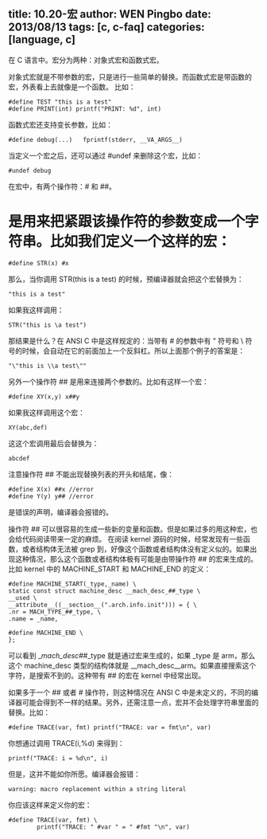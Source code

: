 title: 10.20-宏
author: WEN Pingbo <wengpingbo AT gmail.com>
date: 2013/08/13
tags: [c, c-faq]
categories: [language, c]
---

在 C 语言中。宏分为两种：对象式宏和函数式宏。

对象式宏就是不带参数的宏，只是进行一些简单的替换。而函数式宏是带函数的宏，外表看上去就像是一个函数。
比如：

```
#define TEST "this is a test"
#define PRINT(int) printf("PRINT: %d", int)
```

函数式宏还支持变长参数，比如：

```
#define debug(...)   fprintf(stderr, __VA_ARGS__)
```

当定义一个宏之后，还可以通过 #undef 来删除这个宏，比如：

```
#undef debug
```

在宏中，有两个操作符：\# 和 ##。

# 是用来把紧跟该操作符的参数变成一个字符串。比如我们定义一个这样的宏：

```
#define STR(x) #x
```

那么，当你调用 STR(this is a test) 的时候，预编译器就会把这个宏替换为：

```
"this is a test"
```

如果我这样调用：

```
STR("this is \a test")
```

那结果是什么？在 ANSI C 中是这样规定的：当带有 # 的参数中有 " 符号和 \ 符号的时候，会自动在它的前面加上一个反斜杠。所以上面那个例子的答案是：

```
"\"this is \\a test\""
```

另外一个操作符 ## 是用来连接两个参数的。比如有这样一个宏：

```
#define XY(x,y) x##y
```

如果我这样调用这个宏：

```
XY(abc,def)
```

这这个宏调用最后会替换为：

```
abcdef
```

注意操作符 ## 不能出现替换列表的开头和结尾，像：

```
#define X(x) ##x //error
#define Y(y) y## //error
```

是错误的声明，编译器会报错的。

操作符 ## 可以很容易的生成一些新的变量和函数。但是如果过多的用这种宏，也会给代码阅读带来一定的麻烦。
在阅读 kernel 源码的时候，经常发现有一些函数，或者结构体无法被 grep 到，好像这个函数或者结构体没有定义似的。如果出现这种情况，那么这个函数或者结构体极有可能是由带操作符 ## 的宏来生成的。
比如 kernel 中的 MACHINE_START 和 MACHINE_END 的定义：

```
#define MACHINE_START(_type,_name) \ 
static const struct machine_desc __mach_desc_##_type \
__used \
__attribute__((__section__(".arch.info.init"))) = { \
.nr = MACH_TYPE_##_type, \
.name = _name,

#define MACHINE_END \
};
```

可以看到 __mach_desc_##_type 就是通过宏来生成的，如果 _type 是 arm，那么这个 machine_desc 类型的结构体就是 __mach_desc__arm。如果直接搜索这个字符，是搜索不到的。这种带有 ## 的宏在 kernel 中经常出现。


如果多于一个 ## 或者 # 操作符，则这种情况在 ANSI C 中是未定义的，不同的编译器可能会得到不一样的结果。另外，还需注意一点，宏并不会处理字符串里面的替换。比如：

```
#define TRACE(var, fmt) printf("TRACE: var = fmt\n", var)
```

你想通过调用 TRACE(i,%d) 来得到：

```
printf("TRACE: i = %d\n", i)
```

但是，这并不能如你所愿。编译器会报错：

```
warning: macro replacement within a string literal
```

你应该这样来定义你的宏：

```
#define TRACE(var, fmt) \
		printf("TRACE: " #var " = " #fmt "\n", var)
```
